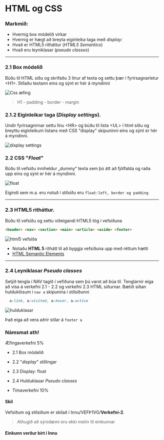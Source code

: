 # HTML og CSS

### Markmið:

- Hvernig box módelið virkar 
- Hvernig er hægt að breyta eiginleika taga með _display:_ 
- Hvað er HTML5 ritháttur (_HTML5 Semantics_)
- Hvað eru leyniklasar (_pseudo classes_)

---
  
### 2.1 Box módelið

Búðu til HTML síðu og skrifaðu 3 línur af texta og settu þær í fyrirsagnarletur &lt;H1>. Stílaðu textann eins og sýnt er hér á myndinni

![Css æfing](Námsefni/Box-model/box-inheritance.JPG)

> H1 - padding - border - margin

### 2.1.2 Eiginleikar taga (_Display settings_).

Undir fyrirsagnirnar settu línu &lt;HR> og búðu til lista &lt;UL> í html síðu og breyttu eiginleikum listans með CSS "display" skipuninni eins og sýnt er hér á myndinni.
   
![display settings](Námsefni/Box-model/display.JPG)


### 2.2 CSS "_Float_" 

Búðu til vefsíðu inniheldur „dummy“ texta sem þú átt að fjölfalda og raða upp eins og sýnt er hér á myndinni.

![float](Námsefni/v.2.2.jpg)

Eigindi sem m.a. eru notuð í stílsíðu eru `float:left, border og padding `

---

### 2.3 HTML5 ritháttur.  

Búðu til vefsíðu og settu viðeigandi HTML5 tög í vefsíðuna

```HTML
<header> <nav> <section> <main> <article> <aside> <footer> 
```

![html5 vefsíða](Námsefni/v2.3.jpg)

- Notaðu **HTML 5** rithátt til að byggja vefsíðuna upp með réttum hætti
- [HTML Semantic Elements](https://www.w3schools.com/html/html5_semantic_elements.asp) 

---

### 2.4 Leyniklasar _Pseudo classes_ 
 
Setjið tengla í NAV tagið í vefíðuna sem þú varst að búa til. Tenglarnir eiga að vísa á verkefni 2.1 - 2.2 og verkefni 2.3 HTML síðurnar. Bætið síðan hulduklösum í ` nav a ` skipunina í stílsíðunni 

```CSS
  a:link, a:visited, a:hover, a:active 

```
![hulduklasar](Námsefni/v2.4.jpg)

Það eiga að vera aðrir stílar á ` footer a ` 

### Námsmat ath!

Æfingaverkefni 5%
- 2.1 Box módelið 
- 2.2 "_display_" stillingar  
- 2.3 Display: float 
- 2.4 Hulduklasar _Pseudo classes_

- Tímaverkefni 10%

#### Skil

Vefsíðum og stílsíðum er skilað í Innu/VEFÞ1VG/**Verkefni-2**. 

> Athugið að sýnidæmi eru ekki metin til einkunnar

#### Einkunn verður birt í Innu
